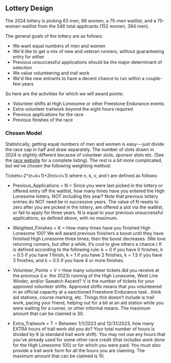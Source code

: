 ## Lottery Design

The 2024 lottery is picking 63 men, 68 women, a 75-men waitlist, and a 75-women waitlist from the 546 total applicants (152 women, 394 men). 

The general goals of the lottery are as follows:

* We want equal numbers of men and women
* We'd like to get a mix of new and veteran runners, without guaranteeing entry for either
* Previous unsuccessful applications should be the major determinant of selection
* We value volunteering and trail work
* We'd like new entrants to have a decent chance to run within a couple-few years

So here are the activities for which we will award points:

* Volunteer shifts at High Lonesome or other Freestone Endurance events
* Extra volunteer trailwork *beyond* the eight hours required
* Previous applications for the race
* Previous finishes of the race


### Chosen Model

Statistically, getting equal numbers of men and women is easy---just divide the race cap in half and draw separately. The number of slots drawn in 2024 is slightly different because of volunteer slots, sponsor slots etc. (See the [race website](https://www.highlonesome100.com/general-registration-info) for a complete listing). The rest is a bit more complicated, but we've chosen the following weighting method: 

Tickets=2^(n+k+1)+2ln(v+t+1) where n, k, v, and t are defined as follows:

* Previous_Applications = N = Since you were last picked in the lottery or offered entry off the waitlist, how many times have you entered the High Lonesome lottery, NOT including this year? Note that previous lottery entries do NOT need be in successive years. The value of N resets to zero after you are picked in the lottery, are offered a slot via the waitlist, or fail to apply for three years. N is equal to your previous unsuccessful applications, as defined above, with no maximum.					


* Weighted_Finishes = K = How many times have you finished High Lonesome 100? We will award previous finishers a boost until they have finished High Lonesome three times; then the boost decreases. (We love returning runners, but after a while, it’s cool to give others a chance.) K is defined according to the following rule: k = 0 if you have 0 finishes, k = 0.5 if you have 1 finish, k = 1 if you have 2 finishes, k = 1.5 if you have 3 finishes, and k = 0.5 if you have 4 or more finishes.				

* Volunteer_Points = V = How many volunteer tickets did you receive at the previous (i.e. the 2023) running of the High Lonesome, West Line Winder, and/or Sawatch Ascent? V is the number of tickets for your approved volunteer shifts. Approved shifts means that you volunteered in an official capacity at a sanctioned Freestone Endurance task…think aid stations, course marking, etc. Things this doesn’t include is trail work, pacing your friend, helping out for a bit at an aid station while you were waiting for a runner, or other informal means. The maximum amount that can be claimed is 30.				

* Extra_Trailwork = T = Between 1/1/2023 and 12/31/2023, how many EXTRA hours of trail work did you do? Your total number of hours is divided by 8 (a standard trail work shift). You may not use any hours that you've already used for some other race credit (that includes work done for the High Lonesome 100) or for which you were paid. You must also provide a trail work form for all the hours you are claiming. The maximum amount that can be claimed is 10.	
